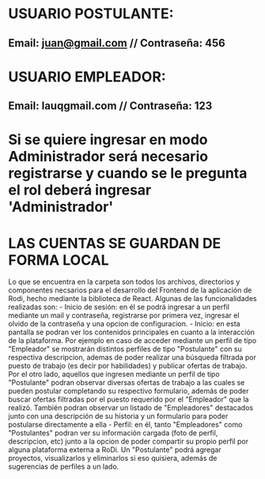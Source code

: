 # USUARIO POSTULANTE:
## Email: juan@gmail.com // Contraseña: 456
# USUARIO EMPLEADOR:
## Email: lauqgmail.com // Contraseña: 123
# Si se quiere ingresar en modo Administrador será necesario registrarse y cuando se le pregunta el rol deberá ingresar 'Administrador'

# LAS CUENTAS SE GUARDAN DE FORMA LOCAL

Lo que se encuentra en la carpeta son todos los archivos, directorios y componentes necsarios para el desarrollo
del Frontend de la aplicación de Rodi, hecho mediante la biblioteca de React.
Algunas de las funcionalidades realizadas son: - Inicio de sesión: en él se podrá ingresar a un perfil mediante un mail y contraseña, registrarse por primera vez,
ingresar el olvido de la contraseña y una opcion de configuracion. - Inicio: en esta pantalla se podran ver los contenidos principales en cuanto a la interacción de la plataforma. Por
ejemplo en caso de acceder mediante un perfil de tipo "Empleador" se mostrarán distintos perfiles de tipo "Postulante" con su respectiva descripcion, ademas de poder realizar una búsqueda filtrada por puesto de trabajo (es decir por habilidades) y publicar ofertas de trabajo. Por el otro lado, aquellos que ingresen mediante un perfil de tipo "Postulante" podran observar diversas ofertas de trabajo a las cuales se pueden postular completando su
respectivo formulario, además de poder buscar ofertas filtradas por el puesto requerido por el "Empleador" que la realizó. También podran observar un listado de "Empleadores" destacados junto con una descripción de su historia y un formulario para poder postularse directamente a ella - Perfil: en él, tanto "Empleadores" como "Postulantes" podran ver su información cargada (foto de perfil, descripcion, etc) junto a la opcion de poder compartir su propio perfil por alguna plataforma externa a RoDi. Un "Postulante" podrá agregar proyectos, visualizarlos y eliminarlos si eso quisiera, además de sugerencias de perfiles a un lado.
